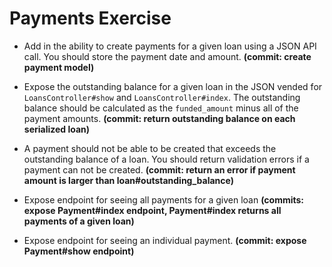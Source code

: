 # Payments Exercise

- Add in the ability to create payments for a given loan using a JSON API call. You should store the payment date and amount. **(commit: create payment model)**

- Expose the outstanding balance for a given loan in the JSON vended for `LoansController#show` and `LoansController#index`. The outstanding balance should be calculated as the `funded_amount` minus all of the payment amounts. **(commit: return outstanding balance on each serialized loan)**

- A payment should not be able to be created that exceeds the outstanding balance of a loan. You should return validation errors if a payment can not be created. **(commit: return an error if payment amount is larger than loan#outstanding_balance)**

- Expose endpoint for seeing all payments for a given loan **(commits: expose Payment#index endpoint, Payment#index returns all payments of a given loan)**

- Expose endpoint for seeing an individual payment. **(commit: expose Payment#show endpoint)**